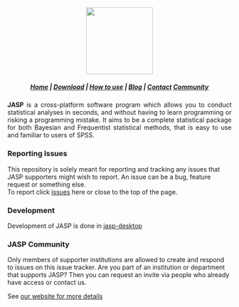 <h2 align="center">
  <img src="https://jasp-stats.org/wp-content/themes/jasp/images/logo.svg" height=150/>
</h2>

<h5 align="center">
  <a target="_blank" href="https://jasp-stats.org">Home</a> |
  <a target="_blank" href="https://jasp-stats.org/download/">Download</a> |
  <a target="_blank" href="https://jasp-stats.org/how-to-use-jasp/">How to use</a> |
  <a target="_blank" href="https://jasp-stats.org/blog/">Blog</a> |
  <a target="_blank" href="https://jasp-stats.org/contact/">Contact</a>
  <a target="_blank" href="https://jasp-stats.org/community/">Community</a>
</h5>


<p align="justify">
  <b>JASP</b> is a cross-platform software program which allows you to conduct statistical analyses in seconds, and without having to learn programming or risking a programming mistake. It aims to be a complete statistical package for both Bayesian and Frequentist statistical methods, that is easy to use and familiar to users of SPSS.
</p>


### Reporting Issues
This repository is solely meant for reporting and tracking any issues that JASP supporters might wish to report.
An issue can be a bug, feature request or something else. <br>
To report click <a href="https://github.com/jasp-stats/educator-gold/issues">issues</a> here or close to the top of the page.

### Development
Development of JASP is done in <a href="https://github.com/jasp-stats/jasp-desktop">jasp-desktop</a>

### JASP Community
Only members of supporter institutions are allowed to create and respond to issues on this issue tracker.
Are you part of an institution or department that supports JASP?
Then you can request an invite via people who already have access or contact us.

See <a href="https://jasp-stats.org/community/">our website for more details</a>
